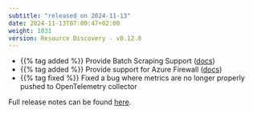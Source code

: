 ```yaml
---
subtitle: "released on 2024-11-13"
date: 2024-11-13T07:00:47+02:00
weight: 1031
version: Resource Discovery - v0.12.0
---
```


- {{% tag added %}} Provide Batch Scraping Support ([docs](https://docs.promitor.io/scraping/scraping/batch-scraping.md/))
- {{% tag added %}} Provide support for Azure Firewall ([docs](https://docs.promitor.io/scraping/providers/azure-firewall/))
- {{% tag fixed %}} Fixed a bug where metrics are no longer properly pushed to OpenTelemetry collector

Full release notes can be found [here](https://github.com/tomkerkhove/promitor/releases/tag/ResourceDiscovery-v0.12.0).
